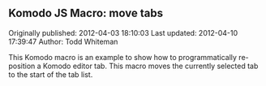 ## Komodo JS Macro: move tabs 
Originally published: 2012-04-03 18:10:03 
Last updated: 2012-04-10 17:39:47 
Author: Todd Whiteman 
 
This Komodo macro is an example to show how to programmatically re-position a Komodo editor tab. This macro moves the currently selected tab to the start of the tab list.